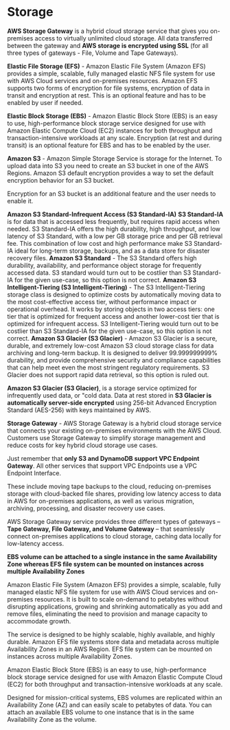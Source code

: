 # Storage
**AWS Storage Gateway** is a hybrid cloud storage service that gives you on-premises access to virtually unlimited cloud storage. All data transferred between the gateway and **AWS storage is encrypted using SSL** (for all three types of gateways - File, Volume and Tape Gateways).


**Elastic File Storage (EFS)** - Amazon Elastic File System (Amazon EFS) provides a simple, scalable, fully managed elastic NFS file system for use with AWS Cloud services and on-premises resources. 
Amazon EFS supports two forms of encryption for file systems, encryption of data in transit and encryption at rest. This is an optional feature and has to be enabled by user if needed.

**Elastic Block Storage (EBS)** - Amazon Elastic Block Store (EBS) is an easy to use, high-performance block storage service designed for use with Amazon Elastic Compute Cloud (EC2) instances for both throughput and transaction-intensive workloads at any scale. Encryption (at rest and during transit) is an optional feature for EBS and has to be enabled by the user.

**Amazon S3** - Amazon Simple Storage Service is storage for the Internet. To upload data into S3 you need to create an S3 bucket in one of the AWS Regions. Amazon S3 default encryption provides a way to set the default encryption behavior for an S3 bucket. 

Encryption for an S3 bucket is an additional feature and the user needs to enable it.				

**Amazon S3 Standard-Infrequent Access (S3 Standard-IA)**
		**S3 Standard-IA** is for data that is accessed less frequently, but requires rapid access when needed. S3 Standard-IA offers the high durability, high throughput, and low latency of S3 Standard, with a low per GB storage price and per GB retrieval fee. This combination of low cost and high performance make S3 Standard-IA ideal for long-term storage, backups, and as a data store for disaster recovery files.
		**Amazon S3 Standard** - The S3 Standard offers high durability, availability, and performance object storage for frequently accessed data. S3 standard would turn out to be costlier than S3 Standard-IA for the given use-case, so this option is not correct.
		**Amazon S3 Intelligent-Tiering (S3 Intelligent-Tiering)** - The S3 Intelligent-Tiering storage class is designed to optimize costs by automatically moving data to the most cost-effective access tier, without performance impact or operational overhead. It works by storing objects in two access tiers: one tier that is optimized for frequent access and another lower-cost tier that is optimized for infrequent access. S3 Intelligent-Tiering would turn out to be costlier than S3 Standard-IA for the given use-case, so this option is not correct.
		**Amazon S3 Glacier (S3 Glacier)** - Amazon S3 Glacier is a secure, durable, and extremely low-cost Amazon S3 cloud storage class for data archiving and long-term backup. It is designed to deliver 99.999999999% durability, and provide comprehensive security and compliance capabilities that can help meet even the most stringent regulatory requirements. S3 Glacier does not support rapid data retrieval, so this option is ruled out.
		
**Amazon S3 Glacier (S3 Glacier)**, is a storage service optimized for infrequently used data, or "cold data. Data at rest stored in **S3 Glacier is automatically server-side encrypted** using 256-bit Advanced Encryption Standard (AES-256) with keys maintained by AWS.

**Storage Gateway** - AWS Storage Gateway is a hybrid cloud storage service that connects your existing on-premises environments with the AWS Cloud. Customers use Storage Gateway to simplify storage management and reduce costs for key hybrid cloud storage use cases.

Just remember that **only S3 and DynamoDB support VPC Endpoint Gateway**. All other services that support VPC Endpoints use a VPC Endpoint Interface.

These include moving tape backups to the cloud, reducing on-premises storage with cloud-backed file shares, providing low latency access to data in AWS for on-premises applications, as well as various migration, archiving, processing, and disaster recovery use cases.

AWS Storage Gateway service provides three different types of gateways – **Tape Gateway, File Gateway, and Volume Gateway** – that seamlessly connect on-premises applications to cloud storage, caching data locally for low-latency access.

**EBS volume can be attached to a single instance in the same Availability Zone whereas EFS file system can be mounted on instances across multiple Availability Zones**

Amazon Elastic File System (Amazon EFS) provides a simple, scalable, fully managed elastic NFS file system for use with AWS Cloud services and on-premises resources. It is built to scale on-demand to petabytes without disrupting applications, growing and shrinking automatically as you add and remove files, eliminating the need to provision and manage capacity to accommodate growth.

The service is designed to be highly scalable, highly available, and highly durable. Amazon EFS file systems store data and metadata across multiple Availability Zones in an AWS Region. EFS file system can be mounted on instances across multiple Availability Zones.

Amazon Elastic Block Store (EBS) is an easy to use, high-performance block storage service designed for use with Amazon Elastic Compute Cloud (EC2) for both throughput and transaction-intensive workloads at any scale.

Designed for mission-critical systems, EBS volumes are replicated within an Availability Zone (AZ) and can easily scale to petabytes of data. You can attach an available EBS volume to one instance that is in the same Availability Zone as the volume.

